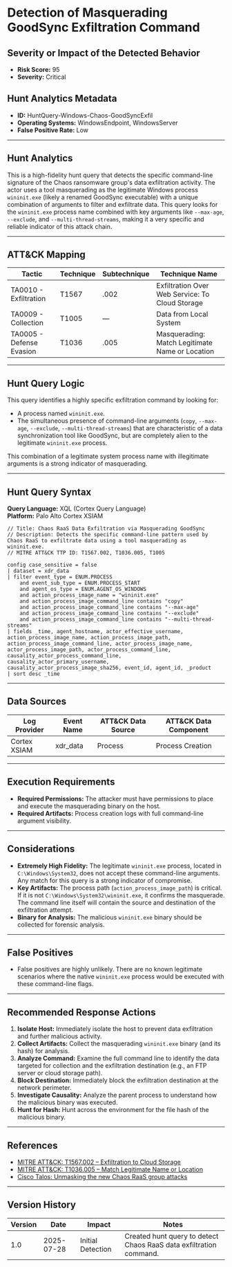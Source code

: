 # Detection of Masquerading GoodSync Exfiltration Command

## Severity or Impact of the Detected Behavior
- **Risk Score:** 95
- **Severity:** Critical

## Hunt Analytics Metadata

- **ID:** HuntQuery-Windows-Chaos-GoodSyncExfil
- **Operating Systems:** WindowsEndpoint, WindowsServer
- **False Positive Rate:** Low

---

## Hunt Analytics

This is a high-fidelity hunt query that detects the specific command-line signature of the Chaos ransomware group's data exfiltration activity. The actor uses a tool masquerading as the legitimate Windows process `wininit.exe` (likely a renamed GoodSync executable) with a unique combination of arguments to filter and exfiltrate data. This query looks for the `wininit.exe` process name combined with key arguments like `--max-age`, `--exclude`, and `--multi-thread-streams`, making it a very specific and reliable indicator of this attack chain.

---

## ATT&CK Mapping

| Tactic                        | Technique   | Subtechnique | Technique Name                                 |
|-------------------------------|-------------|--------------|------------------------------------------------|
| TA0010 - Exfiltration         | T1567       | .002         | Exfiltration Over Web Service: To Cloud Storage|
| TA0009 - Collection           | T1005       | —            | Data from Local System                         |
| TA0005 - Defense Evasion      | T1036       | .005         | Masquerading: Match Legitimate Name or Location|

---

## Hunt Query Logic

This query identifies a highly specific exfiltration command by looking for:
- A process named `wininit.exe`.
- The simultaneous presence of command-line arguments (`copy`, `--max-age`, `--exclude`, `--multi-thread-streams`) that are characteristic of a data synchronization tool like GoodSync, but are completely alien to the legitimate `wininit.exe` process.

This combination of a legitimate system process name with illegitimate arguments is a strong indicator of masquerading.

---

## Hunt Query Syntax

**Query Language:** XQL (Cortex Query Language)  
**Platform:** Palo Alto Cortex XSIAM

```xql
// Title: Chaos RaaS Data Exfiltration via Masquerading GoodSync
// Description: Detects the specific command-line pattern used by Chaos RaaS to exfiltrate data using a tool masquerading as wininit.exe.
// MITRE ATT&CK TTP ID: T1567.002, T1036.005, T1005

config case_sensitive = false 
| dataset = xdr_data 
| filter event_type = ENUM.PROCESS 
    and event_sub_type = ENUM.PROCESS_START 
    and agent_os_type = ENUM.AGENT_OS_WINDOWS 
    and action_process_image_name = "wininit.exe" 
    and action_process_image_command_line contains "copy" 
    and action_process_image_command_line contains "--max-age" 
    and action_process_image_command_line contains "--exclude" 
    and action_process_image_command_line contains "--multi-thread-streams" 
| fields _time, agent_hostname, actor_effective_username, action_process_image_name, action_process_image_path, action_process_image_command_line, actor_process_image_name, actor_process_image_path, actor_process_command_line, causality_actor_process_command_line, causality_actor_primary_username, causality_actor_process_image_sha256, event_id, agent_id, _product 
| sort desc _time
```

---

## Data Sources

| Log Provider | Event Name       | ATT&CK Data Source  | ATT&CK Data Component  |
|--------------|------------------|---------------------|------------------------|
| Cortex XSIAM | xdr_data         | Process             | Process Creation       |

---

## Execution Requirements

- **Required Permissions:** The attacker must have permissions to place and execute the masquerading binary on the host.
- **Required Artifacts:** Process creation logs with full command-line argument visibility.

---

## Considerations

- **Extremely High Fidelity:** The legitimate `wininit.exe` process, located in `C:\Windows\System32`, does not accept these command-line arguments. Any match for this query is a strong indicator of compromise.
- **Key Artifacts:** The process path (`action_process_image_path`) is critical. If it is not `C:\Windows\System32\wininit.exe`, it confirms the masquerade. The command line itself will contain the source and destination of the exfiltration attempt.
- **Binary for Analysis:** The malicious `wininit.exe` binary should be collected for forensic analysis.

---

## False Positives

- False positives are highly unlikely. There are no known legitimate scenarios where the native `wininit.exe` process would be executed with these command-line flags.

---

## Recommended Response Actions

1.  **Isolate Host:** Immediately isolate the host to prevent data exfiltration and further malicious activity.
2.  **Collect Artifacts:** Collect the masquerading `wininit.exe` binary (and its hash) for analysis.
3.  **Analyze Command:** Examine the full command line to identify the data targeted for collection and the exfiltration destination (e.g., an FTP server or cloud storage path).
4.  **Block Destination:** Immediately block the exfiltration destination at the network perimeter.
5.  **Investigate Causality:** Analyze the parent process to understand how the malicious binary was executed.
6.  **Hunt for Hash:** Hunt across the environment for the file hash of the malicious binary.

---

## References

- [MITRE ATT&CK: T1567.002 – Exfiltration to Cloud Storage](https://attack.mitre.org/techniques/T1567/002/)
- [MITRE ATT&CK: T1036.005 – Match Legitimate Name or Location](https://attack.mitre.org/techniques/T1036/005/)
- [Cisco Talos: Unmasking the new Chaos RaaS group attacks](https://blog.talosintelligence.com/new-chaos-ransomware/)

---

## Version History

| Version | Date       | Impact            | Notes                                                              |
|---------|------------|-------------------|--------------------------------------------------------------------|
| 1.0     | 2025-07-28 | Initial Detection | Created hunt query to detect Chaos RaaS data exfiltration command.   |
